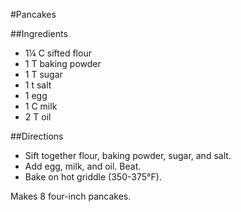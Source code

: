 #Pancakes

##Ingredients
- 1&frac14; C sifted flour
- 1 T baking powder
- 1 T sugar
- 1 t salt
- 1 egg
- 1 C milk
- 2 T oil

##Directions
- Sift together flour, baking powder, sugar, and salt.
- Add egg, milk, and oil. Beat.
- Bake on hot griddle (350-375&deg;F).

Makes 8 four-inch pancakes.
